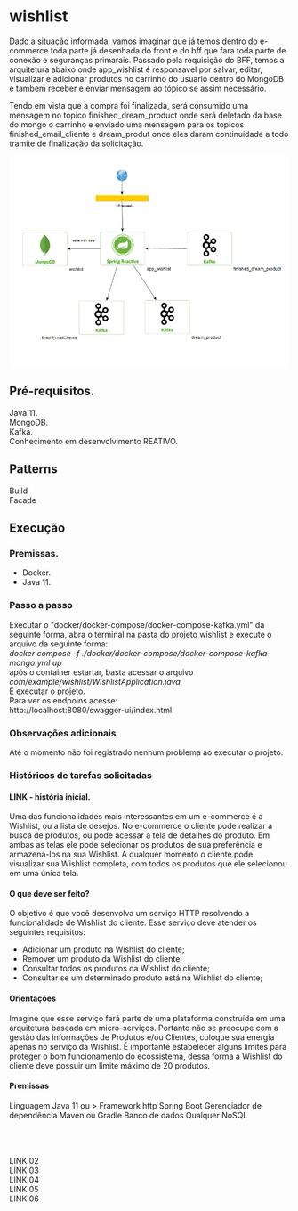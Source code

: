 # wishlist
Dado a situação informada, vamos imaginar que já temos dentro do e-commerce toda parte já desenhada do
front e do bff que fara toda parte de conexão e seguranças primarais.
Passado pela requisição do BFF, temos a arquitetura abaixo onde app_wishlist é
responsavel por salvar, editar, visualizar e adicionar produtos no carrinho do
usuario dentro do MongoDB e tambem receber e enviar mensagem ao tópico se assim necessário.

Tendo em vista que a compra foi finalizada, será consumido uma mensagem no topico
finished_dream_product onde será deletado da base do mongo o carrinho e enviado uma
mensagem para os topicos finished_email_cliente e dream_produt onde eles daram 
continuidade a todo tramite de finalização da solicitação.

![img_1.png](img_1.png)

## Pré-requisitos.
Java 11.<br/>
MongoDB.<br/>
Kafka.<br/>
Conhecimento em desenvolvimento REATIVO.

## Patterns
Build<br/>
Facade


## Execução
### Premissas.
* Docker.
* Java 11.

### Passo a passo
Executar o "docker/docker-compose/docker-compose-kafka.yml" da seguinte forma, 
abra o terminal na pasta do projeto wishlist e execute o arquivo da seguinte forma:
<br/>
<i>docker compose -f ./docker/docker-compose/docker-compose-kafka-mongo.yml up</i>
<br/>
após o container estartar, basta acessar o arquivo <br/>
<i>com/example/wishlist/WishlistApplication.java</i>
<br/>
E executar o projeto.
<br/>
Para ver os endpoins acesse:<br/>
http://localhost:8080/swagger-ui/index.html



### Observações adicionais
Até o momento não foi registrado nenhum problema ao executar o projeto.

### Históricos de tarefas solicitadas
#### LINK - história inicial. <br/>
Uma das funcionalidades mais interessantes em um e-commerce
é a Wishlist, ou a lista de desejos. No e-commerce o cliente pode
realizar a busca de produtos, ou pode acessar a tela de detalhes
do produto. Em ambas as telas ele pode selecionar os produtos
de sua preferência e armazená-los na sua Wishlist. A qualquer
momento o cliente pode visualizar sua Wishlist completa, com
todos os produtos que ele selecionou em uma única tela.

#### O que deve ser feito? 
O objetivo é que você desenvolva um serviço HTTP resolvendo a
funcionalidade de Wishlist do cliente. Esse serviço deve atender
os seguintes requisitos:
- Adicionar um produto na Wishlist do cliente;
- Remover um produto da Wishlist do cliente;
- Consultar todos os produtos da Wishlist do cliente;
- Consultar se um determinado produto está na Wishlist do
  cliente;

#### Orientações
Imagine que esse serviço fará parte de uma plataforma
construída em uma arquitetura baseada em micro-serviços.
Portanto não se preocupe com a gestão das informações de
Produtos e/ou Clientes, coloque sua energia apenas no serviço da
Wishlist.
É importante estabelecer alguns limites para proteger o bom
funcionamento do ecossistema, dessa forma a Wishlist do cliente
deve possuir um limite máximo de 20 produtos.

#### Premissas
Linguagem Java 11 ou >
Framework http Spring Boot
Gerenciador de
dependência Maven ou Gradle
Banco de dados Qualquer NoSQL

<br/><br/><br/>
LINK 02<br/>
LINK 03<br/>
LINK 04<br/>
LINK 05<br/>
LINK 06<br/>


